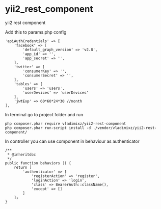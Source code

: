 # yii2_rest_component
yii2 rest component

Add this to params.php config
````
'apiAuthCredentials' => [
    'facebook' => [
        'default_graph_version' => 'v2.8',
        'app_id' => '',
        'app_secret' => '',
    ],
    'twitter' => [
        'consumerKey' => '',
        'consumerSecret' => '',
    ],
    'tables' => [
        'users' => 'users',
        'userDevices' => 'userDevices'
    ],
    'jwtExp' => 60*60*24*30 //month
],
````

In terminal go to project folder and run
````
php composer.phar require vladimixz/yii2-rest-component
php composer.phar run-script install -d ./vendor/vladimixz/yii2-rest-component/
````

In controller you can use component in behaviour as authenticator
````
/**
 * @inheritdoc
 */
public function behaviors () {
    return [
        'authenticator' => [
            'registerAction' => 'register',
            'loginAction' => 'login',
            'class' => BearerAuth::className(),
            'except' => []
        ]
    ];
}
````
